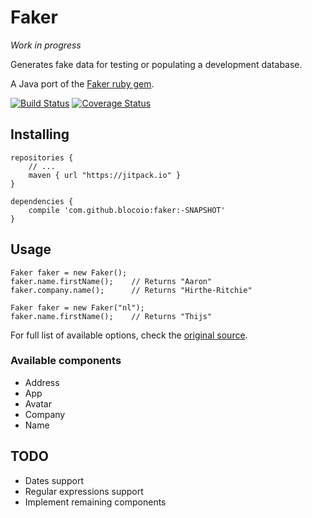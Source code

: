 # Faker

*Work in progress*

Generates fake data for testing or populating a development database.

A Java port of the [Faker ruby gem](https://github.com/stympy/faker/).

[![Build Status](https://travis-ci.org/blocoio/faker.svg?branch=master)](https://travis-ci.org/blocoio/faker)
[![Coverage Status](https://coveralls.io/repos/blocoio/faker/badge.svg?branch=master&service=github)](https://coveralls.io/github/blocoio/faker?branch=master)

## Installing

    repositories {
        // ...
        maven { url "https://jitpack.io" }
    }

    dependencies {
        compile 'com.github.blocoio:faker:-SNAPSHOT'
    }

## Usage

    Faker faker = new Faker();
    faker.name.firstName();    // Returns "Aaron"
    faker.company.name();      // Returns "Hirthe-Ritchie"

    Faker faker = new Faker("nl");
    faker.name.firstName();    // Returns "Thijs"

For full list of available options, check the [original source](https://github.com/stympy/faker/blob/master/README.md).

### Available components

 - Address
 - App
 - Avatar
 - Company
 - Name

## TODO

 - Dates support
 - Regular expressions support
 - Implement remaining components
